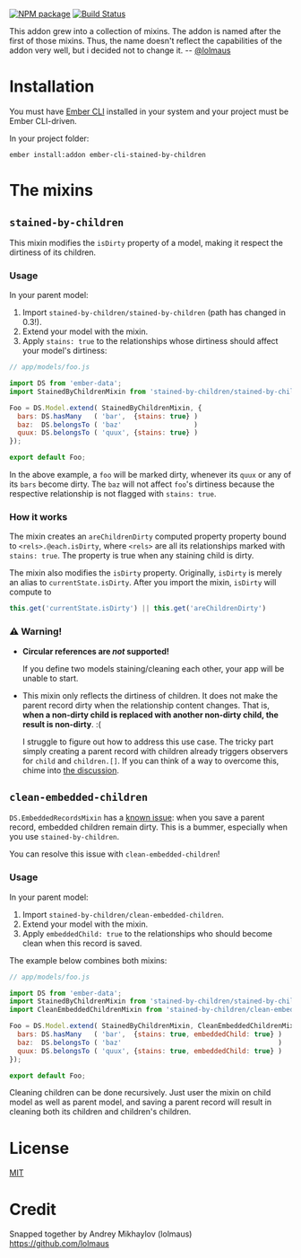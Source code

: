 [![NPM package](https://img.shields.io/npm/v/ember-cli-stained-by-children.svg)](https://www.npmjs.com/package/ember-cli-stained-by-children)
[![Build Status](https://img.shields.io/travis/lolmaus/ember-cli-stained-by-children.svg)](https://travis-ci.org/lolmaus/ember-cli-stained-by-children)

This addon grew into a collection of mixins. The addon is named after the first of those mixins. Thus, the name doesn't reflect the capabilities of the addon very well, but i decided not to change it. -- [@lolmaus](https://github.com/lolmaus)



# Installation

You must have [Ember CLI](http://ember-cli.com) installed in your system and your project must be Ember CLI-driven.


In your project folder:

    ember install:addon ember-cli-stained-by-children
    
    
# The mixins
    
    

## `stained-by-children`

This mixin modifies the `isDirty` property of a model, making it respect the dirtiness of its children.


### Usage

In your parent model:

1. Import `stained-by-children/stained-by-children` (path has changed in 0.3!).
2. Extend your model with the mixin.
3. Apply `stains: true` to the relationships whose dirtiness should affect your model's dirtiness:

```js
// app/models/foo.js

import DS from 'ember-data';
import StainedByChildrenMixin from 'stained-by-children/stained-by-children';

Foo = DS.Model.extend( StainedByChildrenMixin, {
  bars: DS.hasMany   ( 'bar',  {stains: true} )
  baz:  DS.belongsTo ( 'baz'                  )
  quux: DS.belongsTo ( 'quux', {stains: true} )
});

export default Foo;
```

In the above example, a `foo` will be marked dirty, whenever its `quux` or any of its `bars` become dirty. The `baz` will not affect `foo`'s dirtiness because the respective relationship is not flagged with `stains: true`.


### How it works

The mixin creates an `areChildrenDirty` computed property property bound to `<rels>.@each.isDirty`, where `<rels>` are all its relationships marked with `stains: true`. The property is true when any staining child is dirty.

The mixin also modifies the `isDirty` property. Originally, `isDirty` is merely an alias to `currentState.isDirty`. After you import the mixin, `isDirty` will compute to

```js
this.get('currentState.isDirty') || this.get('areChildrenDirty')
```




### :warning: Warning!

* **Circular references are *not* supported!**

  If you define two models staining/cleaning each other, your app will be unable to start.

* This mixin only reflects the dirtiness of children. It does not make the parent record dirty when the relationship content changes. That is, **when a non-dirty child is replaced with another non-dirty child, the result is non-dirty**. :(

  I struggle to figure out how to address this use case. The tricky part simply creating a parent record with children already triggers observers for `child` and `children.[]`. If you can think of a way to overcome this, chime into [the discussion](https://github.com/lolmaus/ember-cli-stained-by-children/issues/2).


## `clean-embedded-children`

`DS.EmbeddedRecordsMixin` has a [known issue](https://github.com/emberjs/data/issues/2487): when you save a parent record, embedded children remain dirty. This is a bummer, especially when you use `stained-by-children`.

You can resolve this issue with `clean-embedded-children`!


### Usage


In your parent model:

1. Import `stained-by-children/clean-embedded-children`.
2. Extend your model with the mixin.
3. Apply `embeddedChild: true` to the relationships who should become clean when this record is saved.

The example below combines both mixins:

```js
// app/models/foo.js

import DS from 'ember-data';
import StainedByChildrenMixin from 'stained-by-children/stained-by-children';
import CleanEmbeddedChildrenMixin from 'stained-by-children/clean-embedded-children';

Foo = DS.Model.extend( StainedByChildrenMixin, CleanEmbeddedChildrenMixin, {
  bars: DS.hasMany   ( 'bar',  {stains: true, embeddedChild: true} )
  baz:  DS.belongsTo ( 'baz'                                       )
  quux: DS.belongsTo ( 'quux', {stains: true, embeddedChild: true} )
});

export default Foo;
```

Cleaning children can be done recursively. Just user the mixin on child model as well as parent model, and saving a parent record will result in cleaning both its children and children's children.


# License

[MIT](https://github.com/lolmaus/ember-cli-stained-by-children/blob/0.x/LICENSE.md)


# Credit

Snapped together by Andrey Mikhaylov (lolmaus) https://github.com/lolmaus

